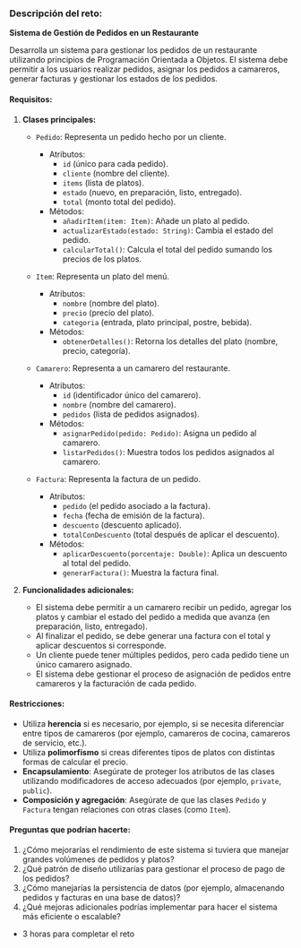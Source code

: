 
### Descripción del reto:

**Sistema de Gestión de Pedidos en un Restaurante**

Desarrolla un sistema para gestionar los pedidos de un restaurante utilizando principios de Programación Orientada a Objetos. El sistema debe permitir a los usuarios realizar pedidos, asignar los pedidos a camareros, generar facturas y gestionar los estados de los pedidos.

#### Requisitos:

1. **Clases principales:**
    - `Pedido`: Representa un pedido hecho por un cliente.
        - Atributos:
            - `id` (único para cada pedido).
            - `cliente` (nombre del cliente).
            - `items` (lista de platos).
            - `estado` (nuevo, en preparación, listo, entregado).
            - `total` (monto total del pedido).
        - Métodos:
            - `añadirItem(item: Item)`: Añade un plato al pedido.
            - `actualizarEstado(estado: String)`: Cambia el estado del pedido.
            - `calcularTotal()`: Calcula el total del pedido sumando los precios de los platos.

    - `Item`: Representa un plato del menú.
        - Atributos:
            - `nombre` (nombre del plato).
            - `precio` (precio del plato).
            - `categoria` (entrada, plato principal, postre, bebida).
        - Métodos:
            - `obtenerDetalles()`: Retorna los detalles del plato (nombre, precio, categoría).

    - `Camarero`: Representa a un camarero del restaurante.
        - Atributos:
            - `id` (identificador único del camarero).
            - `nombre` (nombre del camarero).
            - `pedidos` (lista de pedidos asignados).
        - Métodos:
            - `asignarPedido(pedido: Pedido)`: Asigna un pedido al camarero.
            - `listarPedidos()`: Muestra todos los pedidos asignados al camarero.

    - `Factura`: Representa la factura de un pedido.
        - Atributos:
            - `pedido` (el pedido asociado a la factura).
            - `fecha` (fecha de emisión de la factura).
            - `descuento` (descuento aplicado).
            - `totalConDescuento` (total después de aplicar el descuento).
        - Métodos:
            - `aplicarDescuento(porcentaje: Double)`: Aplica un descuento al total del pedido.
            - `generarFactura()`: Muestra la factura final.

2. **Funcionalidades adicionales:**
    - El sistema debe permitir a un camarero recibir un pedido, agregar los platos y cambiar el estado del pedido a medida que avanza (en preparación, listo, entregado).
    - Al finalizar el pedido, se debe generar una factura con el total y aplicar descuentos si corresponde.
    - Un cliente puede tener múltiples pedidos, pero cada pedido tiene un único camarero asignado.
    - El sistema debe gestionar el proceso de asignación de pedidos entre camareros y la facturación de cada pedido.

#### Restricciones:
- Utiliza **herencia** si es necesario, por ejemplo, si se necesita diferenciar entre tipos de camareros (por ejemplo, camareros de cocina, camareros de servicio, etc.).
- Utiliza **polimorfismo** si creas diferentes tipos de platos con distintas formas de calcular el precio.
- **Encapsulamiento**: Asegúrate de proteger los atributos de las clases utilizando modificadores de acceso adecuados (por ejemplo, `private`, `public`).
- **Composición y agregación**: Asegúrate de que las clases `Pedido` y `Factura` tengan relaciones con otras clases (como `Item`).

#### Preguntas que podrían hacerte:
1. ¿Cómo mejorarías el rendimiento de este sistema si tuviera que manejar grandes volúmenes de pedidos y platos?
2. ¿Qué patrón de diseño utilizarías para gestionar el proceso de pago de los pedidos?
3. ¿Cómo manejarías la persistencia de datos (por ejemplo, almacenando pedidos y facturas en una base de datos)?
4. ¿Qué mejoras adicionales podrías implementar para hacer el sistema más eficiente o escalable?

- 3 horas para completar el reto